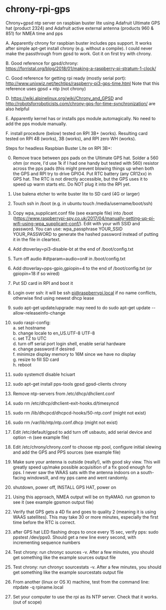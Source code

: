 # chrony-rpi-gps
Chrony+gpsd ntp server on raspbian buster lite using Adafruit Ultimate GPS hat (product 2324) and Adafruit active external antenna (products 960 & 851) for NMEA time and pps

  
A. Apparently chrony for raspbian buster includes pps support. It works after simple apt-get install chrony (e.g. without a compile). I could never make the passthrough from gpsd to work. Got it on first try with chrony.  

B. Good reference for gpsd/chrony: https://forristal.org/blog/2018/01/making-a-raspberry-pi-stratum-1-clock/  

C. Good reference for getting rpi ready (mostly serial port): http://www.unixwiz.net/techtips/raspberry-pi3-gps-time.html  Note that this reference uses gpsd + ntp (not chrony)

D. https://wiki.alpinelinux.org/wiki/Chrony_and_GPSD and http://robotsforroboticists.com/chrony-gps-for-time-synchronization/ are also helpful  

E. Apparently kernel has or installs pps module automagically. No need to add the pps module manually.

F. install procedure (below) tested on RPI 3B+ (works). Resulting card tested on RPI 4B (works), 3B (works), and RPI zero WH (works).

Steps for headless Raspbian Buster Lite on RPI 3B+:

0. Remove trace between pps pads on the Ultimate GPS hat. Solder a 560 ohm (or more, I'd use 1k if I had one handy but tested with 560) resistor across the pps pads (this might prevent blowing things up when both the GPS and RPI try to drive GPIO4. Put RTC battery (any CR12xx) in GPS hat. The RTC is not directly accessible, but the GPS uses it to speed up warm starts etc. Do NOT plug it into the RPI yet.

1. Use balena etcher to write buster lite to SD card (4G or larger)
2. Touch ssh in /boot (e.g. in ubuntu touch /media/username/boot/ssh)
3. Copy wpa_supplicant.conf file (see example file) into /boot (https://www.raspberrypi-spy.co.uk/2017/04/manually-setting-up-pi-wifi-using-wpa_supplicant-conf/). Edit with your wifi SSID and password. You can use: wpa_passphrase YOUR_SSID YOUR_PASSWORD to generate the hashed password instead of putting it in the file in cleartext.
4. Add dtoverlay=pi3-disable-bt at the end of /boot/config.txt
5. Turn off audio #dtparam=audio=on# in /boot/config.txt
6. Add dtoverlay=pps-gpio,gpiopin=4 to the end of /boot/config.txt (or gpiopin=18 if so wired)
7. Put SD card in RPI and boot it
8. Login over ssh: it will be ssh pi@raspberrypi.local if no name conflicts, otherwise find using newest dhcp lease
9. sudo apt-get update/upgrade: may need to do sudo apt-get update --allow-releaseinfo-change
10. sudo raspi-config:  
	a. set hostname  
	b. change locale to en_US.UTF-8 UTF-8  
	c. set TZ to UTC  
	d. turn off serial port login shell, enable serial hardware  
	e. change password if desired  
	f. minimize display memory to 16M since we have no display  
	g. resize to fill SD card  
	h. reboot	
11. sudo systemctl disable hciuart
12. sudo apt-get install pps-tools gpsd gpsd-clients chrony
13. Remove ntp-servers from /etc/dhcp/dhclient.conf
14. sudo rm /etc/dhcp/dhclient-exit-hooks.d/timesyncd
15. sudo rm /lib/dhcpcd/dhcpcd-hooks/50-ntp.conf (might not exist)
16. sudo rm /var/lib/ntp/ntp.conf.dhcp (might not exist)  
17. Edit /etc/default/gpsd to add turn off usbauto, add serial device and option -n (see example file)  
18. Edit /etc/chrony/chrony.conf to choose ntp pool, configure initial slewing and add the GPS and PPS sources (see example file)
19. Make sure your antenna is outside (really!), with good sky view. This will greatly speed up/make possible acquisition of a fix good enough for pps. I never saw the WAAS sats with the antenna indoors on a south-facing windowsill, and my pps came and went randomly.
20. shutdown, power off, INSTALL GPS HAT, power on
21. Using this approach, NMEA output will be on ttyAMA0. run gpsmon to see it (see example gpsmon output file)  
22. Verify that GPS gets a 4D fix and goes to quality 2 (meaning it is using WAAS satellites). This may take 30 or more minutes, especially the first time before the RTC is correct.
23. after GPS hat LED flashing drops to once every 15 sec, verify pps: sudo ppstest /dev/pps0. Should get a new line every second, with incrementing sequence numbers
24. Test chrony: run chronyc sources -v. After a few minutes, you should get something like the example sources output file
25. Test chrony: run chronyc sourcestats -v. After a few minutes, you should get something like the example sourcestats output file
26. From another (linux or OS X) machine, test from the command line: ntpdate -q rpiname.local
27. Set your computer to use the rpi as its NTP server. Check that it works.  (out of scope) 
